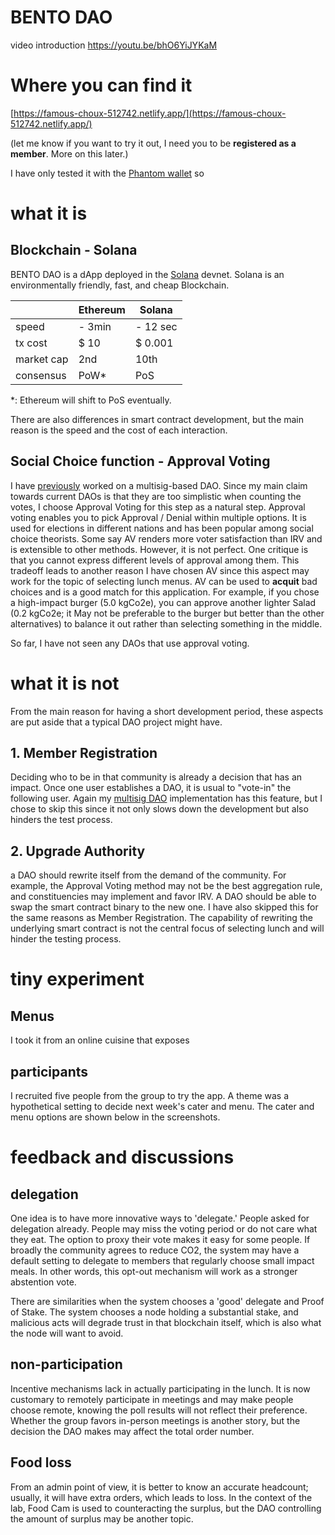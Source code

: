 # BENTO DAO

video introduction
https://youtu.be/bhO6YiJYKaM


# Where you can find it
[https://famous-choux-512742.netlify.app/](https://famous-choux-512742.netlify.app/)

(let me know if you want to try it out, I need you to be **registered as a member**. More on this later.) 

I have only tested it with the [Phantom wallet](https://phantom.app/) so


# what it is

## Blockchain - Solana

BENTO DAO is a dApp deployed in the [Solana](https://solana.com/) devnet. Solana is an environmentally friendly, fast, and cheap Blockchain.

|       | Ethereum | Solana |
| ----- | -------- | ------ |
| speed | - 3min | - 12 sec |
| tx cost | $ 10 | $ 0.001 |
| market cap | 2nd | 10th |
| consensus | PoW* | PoS|

*: Ethereum will shift to PoS eventually. 

There are also differences in smart contract development, but the main reason is the speed and the cost of each interaction.

## Social Choice function - Approval Voting

I have [previously](https://github.com/namaph/namaph-multisig) worked on a multisig-based DAO. Since my main claim towards current DAOs is that they are too simplistic when counting the votes, I choose Approval Voting for this step as a natural step. Approval voting enables you to pick Approval / Denial within multiple options. It is used for elections in different nations
and has been popular among social choice theorists. Some say AV renders more voter satisfaction than IRV and is extensible to other methods. However, it is not perfect. One critique is that you cannot express different levels of approval among them. This tradeoff leads to another reason I have chosen AV since this aspect may work for the topic of selecting lunch menus. AV can be used to **acquit** bad choices and is a good match for this application. For example, if you chose a high-impact burger (5.0 kgCo2e), you can
approve another lighter Salad (0.2 kgCo2e; it May not be preferable to the burger but better than the other alternatives) to balance it out rather than selecting something in the middle. 

So far, I have not seen any DAOs that use approval voting. 

# what it is not

From the main reason for having a short development period, these aspects are put aside that a typical DAO project might have.

## 1. Member Registration
Deciding who to be in that community is already a decision that has an impact. Once one user establishes a DAO, it is usual to "vote-in" the following user. Again my [multisig DAO](https://github.com/namaph/namaph-multisig) implementation has this feature, but I chose to skip this since it not only slows down the development but also hinders the test process.

## 2. Upgrade Authority
a DAO should rewrite itself from the demand of the community. For example, the Approval Voting method may not be the best aggregation rule, and constituencies may implement and favor IRV. A DAO should be able to swap the smart contract binary to the new one. I have also skipped this for the same reasons as Member Registration. The capability of rewriting the underlying smart contract is not the central focus of selecting lunch and will hinder the testing process.

# tiny experiment

## Menus

I took it from an online cuisine that exposes 

## participants

I recruited five people from the group to try the app. 
A theme was a hypothetical setting to decide next week's cater and menu. The cater and menu options are shown below in the screenshots.

# feedback and discussions

## delegation

One idea is to have more innovative ways to 'delegate.' People asked for delegation already. People may miss the voting period or do not care what they eat. The option to proxy their vote makes it easy for some people. If broadly the community agrees to reduce CO2, the system may have a default setting to delegate to members that regularly choose small impact meals. In other words, this opt-out mechanism will work as a stronger abstention vote. 

There are similarities when the system chooses a 'good' delegate and Proof of Stake. The system chooses a node holding a substantial stake, and malicious acts will degrade trust in that blockchain itself, which is also what the node will want to avoid.

## non-participation

Incentive mechanisms lack in actually participating in the lunch. It is now customary to remotely participate in meetings and may make people choose remote, knowing the poll results will not reflect their preference. Whether the group favors in-person meetings is another story, but the decision the DAO makes may affect the total order number.

## Food loss
From an admin point of view, it is better to know an accurate headcount; usually, it will have extra orders, which leads to loss. In the context of the lab, Food Cam is used to counteracting the surplus, but the DAO controlling the amount of surplus may be another topic.

